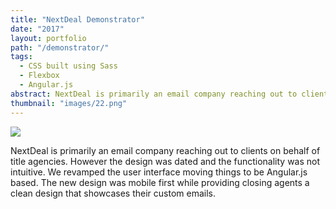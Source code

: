 ```yaml
---
title: "NextDeal Demonstrator"
date: "2017"
layout: portfolio
path: "/demonstrator/"
tags:
  - CSS built using Sass
  - Flexbox
  - Angular.js
abstract: NextDeal is primarily an email company reaching out to clients on behalf of title agencies.
thumbnail: "images/22.png"
---
```

![](./22.png)

NextDeal is primarily an email company reaching out to clients on behalf of title agencies. However the design was dated and the functionality was not intuitive. We revamped the user interface moving things to be Angular.js based. The new design was mobile first while providing closing agents a clean design that showcases their custom emails.